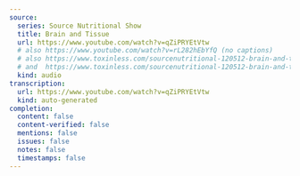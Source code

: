 ```yaml
---
source:
  series: Source Nutritional Show
  title: Brain and Tissue
  url: https://www.youtube.com/watch?v=qZiPRYEtVtw
  # also https://www.youtube.com/watch?v=rL282hEbYfQ (no captions)
  # also https://www.toxinless.com/sourcenutritional-120512-brain-and-tissue-1.mp3
  # and  https://www.toxinless.com/sourcenutritional-120512-brain-and-tissue-2.mp3
  kind: audio
transcription:
  url: https://www.youtube.com/watch?v=qZiPRYEtVtw
  kind: auto-generated
completion:
  content: false
  content-verified: false
  mentions: false
  issues: false
  notes: false
  timestamps: false
---
```

